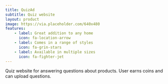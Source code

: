 ```yaml
---
title: QuizAd
subtitle: Quiz website
layout: product
image: https://via.placeholder.com/640x480
features:
    - label: Great addition to any home
      icon: fa-location-arrow
    - label: Comes in a range of styles
      icon: fa-grin-stars
    - label: Available in multiple sizes
      icon: fa-fighter-jet
---
```

Quiz website for answering questions about products. User earns coins and can upload questions.
